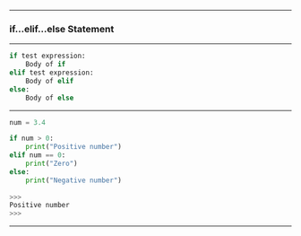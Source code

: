
---

### if...elif...else Statement

---

```python
if test expression:
    Body of if
elif test expression:
    Body of elif
else: 
    Body of else
```

---

```python
num = 3.4

if num > 0:
    print("Positive number")
elif num == 0:
    print("Zero")
else:
    print("Negative number")
    
>>>
Positive number
>>>
```

---
